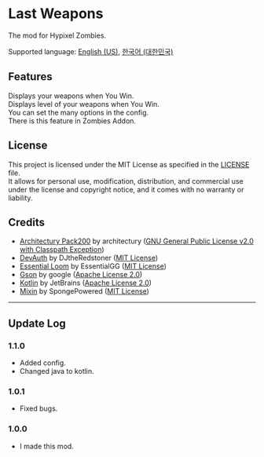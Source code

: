 # Last Weapons
The mod for Hypixel Zombies.

Supported language: [English (US)](README.md), [한국어 (대한민국)](README-ko_KR.md)

## Features
Displays your weapons when You Win.
<br>Displays level of your weapons when You Win.
<br>You can set the many options in the config.
<br>There is this feature in Zombies Addon.

## License
This project is licensed under the MIT License as specified in the [LICENSE](LICENSE) file.
<br>It allows for personal use, modification, distribution, and commercial use under the license and copyright notice, and it comes with no warranty or liability.

## Credits
- [Architectury Pack200](https://github.com/architectury/architectury-pack200) by architectury ([GNU General Public License v2.0 with Classpath Exception](https://github.com/architectury/architectury-pack200/blob/master/LICENSE))
- [DevAuth](https://github.com/DJtheRedstoner/DevAuth) by DJtheRedstoner ([MIT License](https://github.com/DJtheRedstoner/DevAuth/blob/master/LICENSE))
- [Essential Loom](https://github.com/EssentialGG/architectury-loom) by EssentialGG ([MIT License](https://github.com/EssentialGG/architectury-loom/blob/dev/1.6/LICENSE))
- [Gson](https://github.com/google/gson) by google ([Apache License 2.0](https://github.com/google/gson/blob/main/LICENSE))
- [Kotlin](https://github.com/JetBrains/kotlin) by JetBrains ([Apache License 2.0](https://github.com/JetBrains/kotlin/blob/master/license/LICENSE.txt))
- [Mixin](https://github.com/SpongePowered/Mixin) by SpongePowered ([MIT License](https://github.com/SpongePowered/Mixin/blob/master/LICENSE.txt))

****

## Update Log

### 1.1.0
- Added config.
- Changed java to kotlin.


### 1.0.1
- Fixed bugs.

### 1.0.0
- I made this mod.